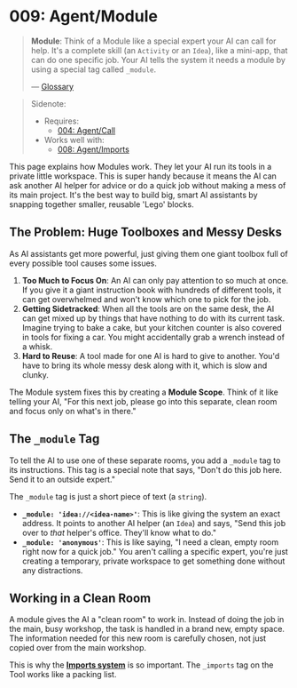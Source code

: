 # 009: Agent/Module

> **Module**: Think of a Module like a special expert your AI can call for help. It's a complete skill (an `Activity` or an `Idea`), like a mini-app, that can do one specific job. Your AI tells the system it needs a module by using a special tag called `_module`.
>
> — [Glossary](./000_glossary.md)

> Sidenote:
>
> - Requires:
>   - [004: Agent/Call](./004_agent_call.md)
> - Works well with:
>   - [008: Agent/Imports](./008_agent_imports.md)

This page explains how Modules work. They let your AI run its tools in a private little workspace. This is super handy because it means the AI can ask another AI helper for advice or do a quick job without making a mess of its main project. It's the best way to build big, smart AI assistants by snapping together smaller, reusable 'Lego' blocks.

## The Problem: Huge Toolboxes and Messy Desks

As AI assistants get more powerful, just giving them one giant toolbox full of every possible tool causes some issues.

1.  **Too Much to Focus On**: An AI can only pay attention to so much at once. If you give it a giant instruction book with hundreds of different tools, it can get overwhelmed and won't know which one to pick for the job.
2.  **Getting Sidetracked**: When all the tools are on the same desk, the AI can get mixed up by things that have nothing to do with its current task. Imagine trying to bake a cake, but your kitchen counter is also covered in tools for fixing a car. You might accidentally grab a wrench instead of a whisk.
3.  **Hard to Reuse**: A tool made for one AI is hard to give to another. You'd have to bring its whole messy desk along with it, which is slow and clunky.

The Module system fixes this by creating a **Module Scope**. Think of it like telling your AI, "For this next job, please go into this separate, clean room and focus only on what's in there."

## The `_module` Tag

To tell the AI to use one of these separate rooms, you add a `_module` tag to its instructions. This tag is a special note that says, "Don't do this job here. Send it to an outside expert."

The `_module` tag is just a short piece of text (a `string`).

- **`_module: 'idea://<idea-name>'`**: This is like giving the system an exact address. It points to another AI helper (an `Idea`) and says, "Send this job over to *that* helper's office. They'll know what to do."
- **`_module: 'anonymous'`**: This is like saying, "I need a clean, empty room right now for a quick job." You aren't calling a specific expert, you're just creating a temporary, private workspace to get something done without any distractions.

## Working in a Clean Room

A module gives the AI a "clean room" to work in. Instead of doing the job in the main, busy workshop, the task is handled in a brand new, empty space. The information needed for this new room is carefully chosen, not just copied over from the main workshop.

This is why the **[Imports system](./008_agent_imports.md)** is so important. The `_imports` tag on the Tool works like a packing list.